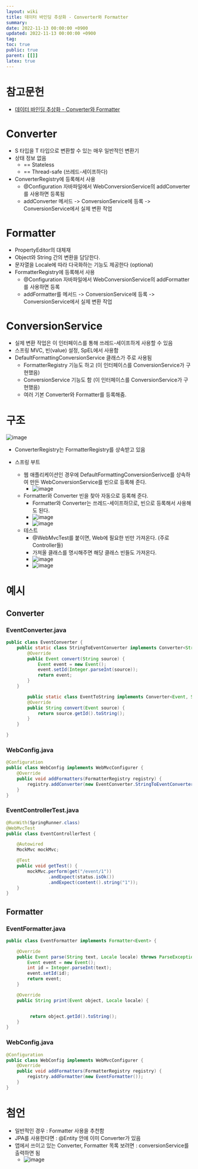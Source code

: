 ```yaml
---
layout: wiki
title: 데이터 바인딩 추상화 - Converter와 Formatter
summary:
date: 2022-11-13 00:00:00 +0900
updated: 2022-11-13 00:00:00 +0900
tag: 
toc: true
public: true
parent: [[]]
latex: true
---
```


# 참고문헌

- [데이터 바인딩 추상화 - Converter와 Formatter](https://www.inflearn.com/course/spring-framework_core/unit/15521)

# Converter
- S 타입을 T 타입으로 변환할 수 있는 매우 일반적인 변환기
- 상태 정보 없음
  - == Stateless
  - == Thread-safe (쓰레드-세이프하다)
- ConverterRegistry에 등록해서 사용
  - @Configuration 자바파일에서 WebConversionService의 addConverter를 사용하면 등록됨
  - addConverter 메서드 -> ConversionService에 등록 -> ConversionService에서 실제 변환 작업

# Formatter
- PropertyEditor의 대체재
- Object와 String 간의 변환을 담당한다.
- 문자열을 Locale에 따라 다국화하는 기능도 제공한다 (optional)
- FormatterRegistry에 등록해서 사용
  - @Configuration 자바파일에서 WebConversionService의 addFormatter를 사용하면 등록
  - addFormatter를 메서드 -> ConversionService에 등록 -> ConversionService에서 실제 변환 작업

# ConversionService
- 실제 변환 작업은 이 인터페이스를 통해 쓰레드-세이프하게 사용할 수 있음
- 스프링 MVC, 빈(value) 설정, SpEL에서 사용함
- DefaultFormattingConversionService 클래스가 주로 사용됨
  - FormatterRegistry 기능도 하고 (이 인터페이스를 ConversionService가 구현했음)
  - ConversionService 기능도 함 (이 인터페이스를 ConversionService가 구현했음)
  - 여러 기본 Converter와 Formatter를 등록해줌.

# 구조
![image](https://user-images.githubusercontent.com/114462413/201526528-396f7af8-a32f-4d15-b345-336a59052287.png)


- ConverterRegistry는 FormatterRegistry를 상속받고 있음

- 스프링 부트
  - 웹 애플리케이션인 경우에 DefaultFormattingConversionSerivce를 상속하여 만든 WebConversionService를 빈으로 등록해 준다.
    - ![image](https://user-images.githubusercontent.com/114462413/201526508-a70f0421-7f69-4d53-b43d-77a8cd7f7875.png)
  - Formatter와 Converter 빈을 찾아 자동으로 등록해 준다.
    - Formatter와 Converter는 쓰레드-세이프하므로, 빈으로 등록해서 사용해도 된다.
    - ![image](https://user-images.githubusercontent.com/114462413/201526712-5e8e13e5-b832-47f0-9bad-24b0f659ae52.png)
    - ![image](https://user-images.githubusercontent.com/114462413/201526807-0af8310d-e352-4908-a1a1-91634abb6024.png)
  - 테스트
    - @WebMvcTest를 붙이면, Web에 필요한 빈만 가져온다. (주로 Controller들)
    - 가져올 클래스를 명시해주면 해당 클래스 빈들도 가져온다.
    - ![image](https://user-images.githubusercontent.com/114462413/201526923-e6096b17-cfe0-4476-b967-40c661dab006.png)
    - ![image](https://user-images.githubusercontent.com/114462413/201526977-ff8a9f15-17ed-4bda-a0e1-6be8e8a3b280.png)



# 예시

## Converter

### EventConverter.java

```java
public class EventConverter {
    public static class StringToEventConverter implements Converter<String, Event> {
        @Override
        public Event convert(String source) {
            Event event = new Event();
            event.setId(Integer.parseInt(source));
            return event;
        }
    }

        public static class EventToString implements Converter<Event, String> {
        @Override
        public String convert(Event source) {
            return source.getId().toString();
        }
    }

}
```

### WebConfig.java
```java
@Configuration
public class WebConfig implements WebMvcConfigurer {
    @Override
    public void addFormatters(FormatterRegistry registry) {
        registry.addConverter(new EventConverter.StringToEventConverter());
    }
}
```

### EventControllerTest.java
```java
@RunWith(SpringRunner.class)
@WebMvcTest
public class EventControllerTest {

    @Autowired
    MockMvc mockMvc;

    @Test
    public void getTest() {
        mockMvc.perform(get("/event/1"))
                .andExpect(status.isOk())
                .andExpect(content().string("1"));
    }
}
```

## Formatter

### EventFormatter.java
```java
public class EventFormatter implements Formatter<Event> {

    @Override
    public Event parse(String text, Locale locale) throws ParseException {
        Event event = new Event();
        int id = Integer.parseInt(text);
        event.setId(id);
        return event;
    }

    @Override
    public String print(Event object, Locale locale) {


         return object.getId().toString();
    }
}

```

### WebConfig.java
```java
@Configuration
public class WebConfig implements WebMvcConfigurer {
    @Override
    public void addFormatters(FormatterRegistry registry) {
        registry.addFormatter(new EventFormatter());
    }
}
```


# 첨언
- 일반적인 경우 : Formatter 사용을 추천함
- JPA를 사용한다면 : @Entity 안에 이미 Converter가 있음
- 앱에서 쓰이고 있는 Converter, Formatter 목록 보려면 : conversionService를 출력하면 됨
  - ![image](https://user-images.githubusercontent.com/114462413/201527131-dce9344d-2e37-481b-afbd-acb90b6727fd.png)
